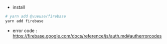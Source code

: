 - install

```sh
# yarn add @vueuse/firebase
yarn add firebase
```

- error code : https://firebase.google.com/docs/reference/js/auth.md#autherrorcodes
